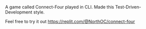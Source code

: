 A game called Connect-Four played in CLI. Made this Test-Driven-Development style.

Feel free to try it out https://replit.com/@NorthOC/connect-four
